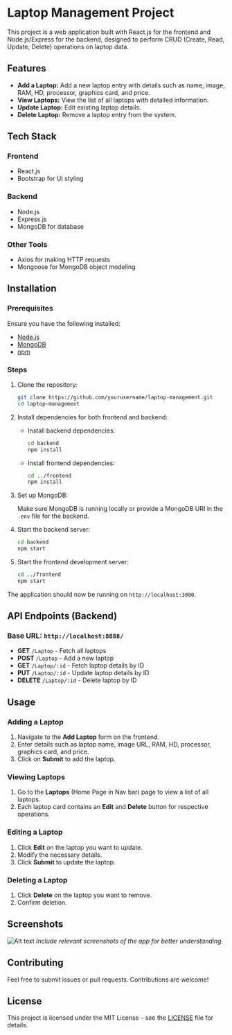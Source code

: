 # Laptop Management Project

This project is a web application built with React.js for the frontend and Node.js/Express for the backend, designed to perform CRUD (Create, Read, Update, Delete) operations on laptop data.

## Features

- **Add a Laptop:** Add a new laptop entry with details such as name, image, RAM, HD, processor, graphics card, and price.
- **View Laptops:** View the list of all laptops with detailed information.
- **Update Laptop:** Edit existing laptop details.
- **Delete Laptop:** Remove a laptop entry from the system.

## Tech Stack

### Frontend
- React.js
- Bootstrap for UI styling

### Backend
- Node.js
- Express.js
- MongoDB for database

### Other Tools
- Axios for making HTTP requests
- Mongoose for MongoDB object modeling

## Installation

### Prerequisites

Ensure you have the following installed:
- [Node.js](https://nodejs.org/)
- [MongoDB](https://www.mongodb.com/)
- [npm](https://www.npmjs.com/)

### Steps

1. Clone the repository:

    ```bash
    git clone https://github.com/yourusername/laptop-management.git
    cd laptop-management
    ```

2. Install dependencies for both frontend and backend:

    - Install backend dependencies:

      ```bash
      cd backend
      npm install
      ```

    - Install frontend dependencies:

      ```bash
      cd ../frontend
      npm install
      ```

3. Set up MongoDB:

    Make sure MongoDB is running locally or provide a MongoDB URI in the `.env` file for the backend.

4. Start the backend server:

    ```bash
    cd backend
    npm start
    ```

5. Start the frontend development server:

    ```bash
    cd ../frontend
    npm start
    ```

The application should now be running on `http://localhost:3000`.

## API Endpoints (Backend)

### Base URL: `http://localhost:8888/`

- **GET** `/Laptop` - Fetch all laptops
- **POST** `/Laptop` - Add a new laptop
- **GET** `/Laptop/:id` - Fetch laptop details by ID
- **PUT** `/Laptop/:id` - Update laptop details by ID
- **DELETE** `/Laptop/:id` - Delete laptop by ID

## Usage

### Adding a Laptop

1. Navigate to the **Add Laptop** form on the frontend.
2. Enter details such as laptop name, image URL, RAM, HD, processor, graphics card, and price.
3. Click on **Submit** to add the laptop.

### Viewing Laptops

1. Go to the **Laptops** (Home Page in Nav bar) page to view a list of all laptops.
2. Each laptop card contains an **Edit** and **Delete** button for respective operations.

### Editing a Laptop

1. Click **Edit** on the laptop you want to update.
2. Modify the necessary details.
3. Click **Submit** to update the laptop.

### Deleting a Laptop

1. Click **Delete** on the laptop you want to remove.
2. Confirm deletion.

## Screenshots

![Alt text]([URL_TO_YOUR_IMAGE](https://github.com/niyati1907/wt_submission/blob/main/photos/Screenshot%20(51).png))
_Include relevant screenshots of the app for better understanding._

## Contributing

Feel free to submit issues or pull requests. Contributions are welcome!

## License

This project is licensed under the MIT License - see the [LICENSE](LICENSE) file for details.
